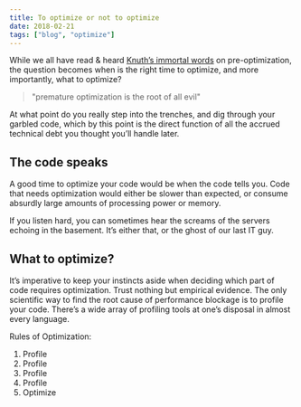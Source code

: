 ```yaml
---
title: To optimize or not to optimize
date: 2018-02-21
tags: ["blog", "optimize"]
---
```


While we all have read & heard [Knuth’s immortal words](http://wiki.c2.com/?PrematureOptimization) on pre-optimization, the question becomes when is the right time to optimize, and more importantly, what to optimize?

>    "premature optimization is the root of all evil"

At what point do you really step into the trenches, and dig through your garbled code, which by this point is the direct function of all the accrued technical debt you thought you’ll handle later.

## The code speaks

A good time to optimize your code would be when the code tells you. Code that needs optimization would either be slower than expected, or consume absurdly large amounts of processing power or memory.

If you listen hard, you can sometimes hear the screams of the servers echoing in the basement. It’s either that, or the ghost of our last IT guy.

## What to optimize?

It’s imperative to keep your instincts aside when deciding which part of code requires optimization. Trust nothing but empirical evidence. The only scientific way to find the root cause of performance blockage is to profile your code. There’s a wide array of profiling tools at one’s disposal in almost every language.

Rules of Optimization:

1. Profile
2. Profile
3. Profile
4. Profile
5. Optimize
